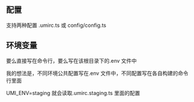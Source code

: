 ## 配置

支持两种配置 .umirc.ts 或 config/config.ts

## 环境变量

要么直接写在命令行，要么写在该根目录下的.env 文件中

我的想法是，不同环境公共配置写在.env 文件中，不同配置写在各自构建的命令行里面

UMI_ENV=staging 就会读取.umirc.staging.ts 里面的配置
